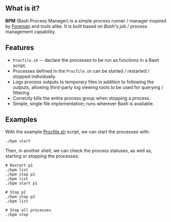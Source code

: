 ## What is it?
**BPM** (Bash Process Manager) is a simple process runner / manager inspired by
[Foreman] and tools alike. It is built based on *Bash*'s job / process management
capability.

## Features
- `Procfile.sh` -- declare the processes to be run as functions in a Bash script.
- Processes defined in the `Procfile.sh` can be started / restarted / stopped individually.
- Logs process outputs to temporary files in addition to following the outputs, allowing third-party log viewing tools to be used for querying / filtering.
- Correctly kills the entire process group when stopping a process.
- Simple, single file implementation; runs wherever Bash is available.

[Foreman]: https://github.com/ddollar/foreman

## Examples
With the example [Procfile.sh](Procfile.sh) script, we can start the processes with:

    ./bpm start

Then, in another shell, we can check the process statuses, as well as, starting or stopping the processes:

    # Restart p1
    ./bpm list
    ./bpm stop p1
    ./bpm list
    ./bpm start p1

    # Stop p2
    ./bpm stop p2
    ./bpm list

    # Stop all processes
    ./bpm stop
